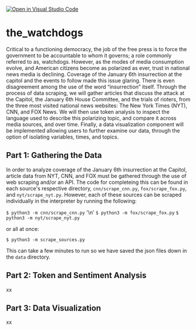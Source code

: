 [![Open in Visual Studio Code](https://classroom.github.com/assets/open-in-vscode-c66648af7eb3fe8bc4f294546bfd86ef473780cde1dea487d3c4ff354943c9ae.svg)](https://classroom.github.com/online_ide?assignment_repo_id=9910330&assignment_repo_type=AssignmentRepo)

<h1>the_watchdogs</h1>

Critical to a functioning democracy, the job of the free press is to force the government to be accountable to whom it governs; a role commonly referred to as, watchdogs. However, as the modes of media consumption evolve, and American citizens become as polarized as ever, trust in national news media is declining. Coverage of the January 6th insurrection at the capitol and the events to follow made this issue glaring. There is even disagreement among the use of the word “insurrection” itself. Through the process of data scraping, we will gather articles that discuss the attack at the Capitol, the January 6th House Committee, and the trials of rioters, from the three most visited national news websites: The New York Times (NYT), CNN, and FOX News. We will then use token analysis to inspect the language used to describe this polarizing topic, and compare it across media sources, and over time. Finally, a data visualization component will be implemented allowing users to further examine our data, through the option of isolating variables, times, and topics.

## Part 1: Gathering the Data

In order to analyze coverage of the January 6th insurrection at the Capitol, article data from NYT, CNN, and FOX must be gathered through the use of web scraping and/or an API. The code for completeing this can be found in each source's respective directory, ``cnn/scrape_cnn.py``, ``fox/scrape_fox.py``, and ``nyt/scrape_nyt.py``. However, each of these sources can be scraped individually in the interpreter by running the following:

``$ python3 -m cnn/scrape_cnn.py`` '\n'
``$ python3 -m fox/scrape_fox.py``
``$ python3 -m nyt/scrape_nyt.py`` 

or all at once:

``$ python3 -m scrape_sources.py``

This can take a few minutes to run so we have saved the json files down in the ``data`` directory.

## Part 2: Token and Sentiment Analysis

xx

## Part 3: Data Visualization

xx
